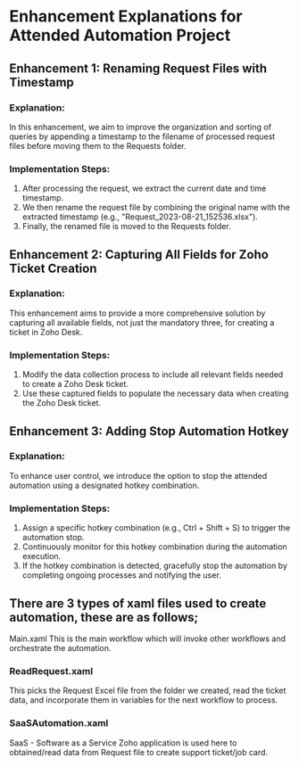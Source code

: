 
# Enhancement Explanations for Attended Automation Project

## Enhancement 1: Renaming Request Files with Timestamp

### Explanation:
In this enhancement, we aim to improve the organization and sorting of queries by appending a timestamp to the filename of processed request files before moving them to the Requests folder.

### Implementation Steps:
1. After processing the request, we extract the current date and time timestamp.
2. We then rename the request file by combining the original name with the extracted timestamp (e.g., "Request_2023-08-21_152536.xlsx").
3. Finally, the renamed file is moved to the Requests folder.


## Enhancement 2: Capturing All Fields for Zoho Ticket Creation

### Explanation:
This enhancement aims to provide a more comprehensive solution by capturing all available fields, not just the mandatory three, for creating a ticket in Zoho Desk.

### Implementation Steps:
1. Modify the data collection process to include all relevant fields needed to create a Zoho Desk ticket.
2. Use these captured fields to populate the necessary data when creating the Zoho Desk ticket.

## Enhancement 3: Adding Stop Automation Hotkey

### Explanation:
To enhance user control, we introduce the option to stop the attended automation using a designated hotkey combination.

### Implementation Steps:
1. Assign a specific hotkey combination (e.g., Ctrl + Shift + S) to trigger the automation stop.
2. Continuously monitor for this hotkey combination during the automation execution.
3. If the hotkey combination is detected, gracefully stop the automation by completing ongoing processes and notifying the user.


## There are 3 types of xaml files used to create automation, these are as follows;
Main.xaml
This is the main workflow which will invoke other workflows and orchestrate the automation.

### ReadRequest.xaml
This picks the Request Excel file from the folder we created, read the ticket data, and incorporate them in variables for the next workflow to process.

### SaaSAutomation.xaml
SaaS - Software as a Service Zoho application is used here to obtained/read data from Request file to create support ticket/job card.
